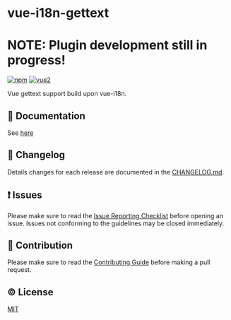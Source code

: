# vue-i18n-gettext

# NOTE: Plugin development still in progress!

[![npm](https://img.shields.io/npm/v/vue-i18n-gettext.svg)](https://www.npmjs.com/package/vue-i18n-gettext)
[![vue2](https://img.shields.io/badge/vue-2.x-brightgreen.svg)](https://vuejs.org/)

Vue gettext support build upon vue-i18n.


## :book: Documentation
See [here](http://eldarc.github.io/vue-i18n-gettext/)

## :scroll: Changelog
Details changes for each release are documented in the [CHANGELOG.md](https://github.com/eldarc/vue-i18n-gettext/blob/dev/CHANGELOG.md).


## :exclamation: Issues
Please make sure to read the [Issue Reporting Checklist](https://github.com/eldarc/vue-i18n-gettext/blob/dev/CONTRIBUTING.md#issue-reporting-guidelines) before opening an issue. Issues not conforming to the guidelines may be closed immediately.


## :muscle: Contribution
Please make sure to read the [Contributing Guide](https://github.com/eldarc/vue-i18n-gettext/blob/dev/CONTRIBUTING.md) before making a pull request.

## :copyright: License

[MIT](http://opensource.org/licenses/MIT)
